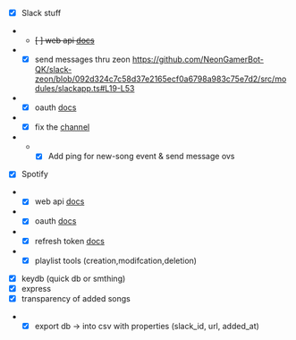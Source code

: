 - [x] Slack stuff
- - ~~[ ] web api [docs](https://tools.slack.dev/node-slack-sdk/web-api/)~~
- - [x] send messages thru zeon https://github.com/NeonGamerBot-QK/slack-zeon/blob/092d324c7c58d37e2165ecf0a6798a983c75e7d2/src/modules/slackapp.ts#L19-L53
- - [x] oauth [docs](https://tools.slack.dev/node-slack-sdk/oauth)
- - [x] fix the [channel](https://app.slack.com/client/T0266FRGM/C07RE4N7S4B)
- - - [x] Add ping for new-song event & send message ovs
- [x] Spotify
- - [x] web api [docs](https://developer.spotify.com/documentation/web-api/)
- - [x] oauth [docs](https://developer.spotify.com/documentation/general/guides/authorization-guide/)
- - [x] refresh token [docs](https://developer.spotify.com/documentation/general/guides/authorization-guide/#refresh-an-access-token)
- - [x] playlist tools (creation,modifcation,deletion)
- [x] keydb (quick db or smthing)
- [x] express
- [x] transparency of added songs
- - [x] export db -> into csv with properties (slack_id, url, added_at)
